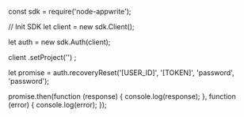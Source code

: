 const sdk = require('node-appwrite');

// Init SDK
let client = new sdk.Client();

let auth = new sdk.Auth(client);

client
    .setProject('')
;

let promise = auth.recoveryReset('[USER_ID]', '[TOKEN]', 'password', 'password');

promise.then(function (response) {
    console.log(response);
}, function (error) {
    console.log(error);
});